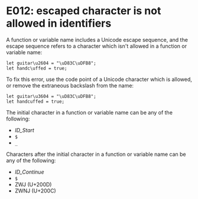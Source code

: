 # E012: escaped character is not allowed in identifiers

A function or variable name includes a Unicode escape sequence, and the escape sequence
refers to a character which isn't allowed in a function or variable name:

    let guitar\u2604 = "\uD83C\uDFB8";
    let handc\uffed = true;

To fix this error, use the code point of a Unicode character which is allowed,
or remove the extraneous backslash from the name:

    let guitar\u3604 = "\uD83C\uDFB8";
    let handcuffed = true;

The initial character in a function or variable name can be any of the
following:

* *ID_Start*
* `$`
* `_`

Characters after the initial character in a function or variable name can be
any of the following:

* *ID_Continue*
* `$`
* ZWJ (U+200D)
* ZWNJ (U+200C)
